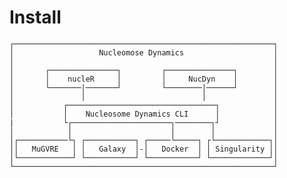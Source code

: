# Install

	┌──────────────────────────────────────────────────────────┐
	│                   Nucleomose Dynamics                    │
	│                                                          │
	│       ┌───────────────┐         ┌───────────────┐        │
	│       │    nucleR     │         │     NucDyn    │        │
	│       └───────|───────┘         └────────|──────┘        │
	│               │                          │               │
	│           ┌─────────────────────────────────┐            │
	│           │    Nucleosome Dynamics CLI      │            │
	|           └┌──────────────────────┐────────┐┘            │
	│            │                      │        │             │
	│┌───────────└┐ ┌───────────┐ ┌─────└─────┐ ┌└────────────┐│
	││   MuGVRE   │ │   Galaxy  │-│   Docker  │ │ Singularity ││
	│└────────────┘ └───────────┘ └───────────┘ └─────────────┘│
	└──────────────────────────────────────────────────────────┘

